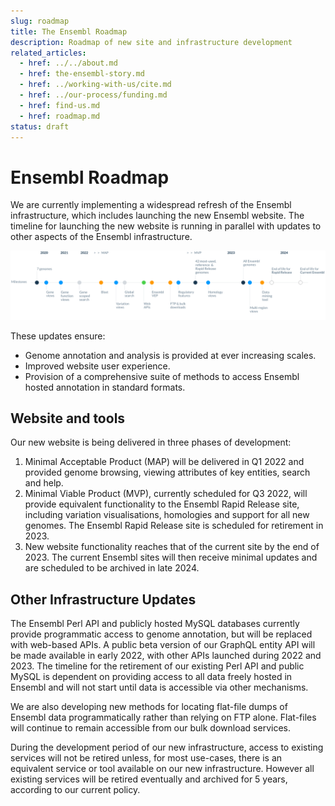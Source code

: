 ```yaml
---
slug: roadmap
title: The Ensembl Roadmap
description: Roadmap of new site and infrastructure development
related_articles:
  - href: ../../about.md
  - href: the-ensembl-story.md
  - href: ../working-with-us/cite.md
  - href: ../our-process/funding.md
  - href: find-us.md
  - href: roadmap.md
status: draft
---
```


# Ensembl Roadmap

We are currently implementing a widespread refresh of the Ensembl infrastructure, which includes launching the new Ensembl website. The timeline for launching the new website is running in parallel with updates to other aspects of the Ensembl infrastructure. 

![Roadmap](media/roadmap-211222.png)

These updates ensure:
- Genome annotation and analysis is provided at ever increasing scales. 
- Improved website user experience.
- Provision of a comprehensive suite of methods to access Ensembl hosted annotation in standard formats.

## Website and tools
Our new website is being delivered in three phases of development: 

1. Minimal Acceptable Product (MAP) will be delivered in Q1 2022 and provided genome browsing, viewing attributes of key entities, search and help.
2. Minimal Viable Product (MVP), currently scheduled for Q3 2022, will provide equivalent functionality to the Ensembl Rapid Release site, including variation visualisations, homologies and support for all new genomes. The Ensembl Rapid Release site is scheduled for retirement in 2023.
3. New website functionality reaches that of the current site by the end of 2023. The current Ensembl sites will then receive minimal updates and are scheduled to be archived in late 2024.

## Other Infrastructure Updates 
The Ensembl Perl API and publicly hosted MySQL databases currently provide programmatic access to genome annotation, but will be replaced with web-based APIs. A public beta version of our GraphQL entity API will be made available in early 2022, with other APIs launched during 2022 and 2023. The timeline for the retirement of our existing Perl API and public MySQL is dependent on providing access to all data freely hosted in Ensembl and will not start until data is accessible via other mechanisms.
 
We are also developing new methods for locating flat-file dumps of Ensembl data programmatically rather than relying on FTP alone. Flat-files will continue to remain accessible from our bulk download services.

During the development period of our new infrastructure, access to existing services will not be retired unless, for most use-cases, there is an equivalent service or tool available on our new infrastructure. However all existing services will be retired eventually and archived for 5 years, according to our current policy.
